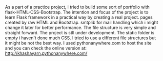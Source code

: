 As a part of a practice project, I tried to build some sort of portfolio with flask-HTML-CSS-Bootstrap. 
The intention and focus of the project is to learn Flask framework in a practical way by creating a real project.
pages created by raw HTML and Bootstrap. smtplib for mail handling which i might change it later for better performance.
The file structure is very simple and straight forward.
The project is stll under development. 
The static folder is empty i haven't done much CSS. I tried to use a different file structures but it might be not the best way.
I used pythonanywhere.com to host the site and you can check the online version at:
http://khashayarn.pythonanywhere.com/


